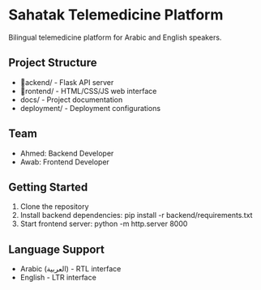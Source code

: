 ﻿# Sahatak Telemedicine Platform

Bilingual telemedicine platform for Arabic and English speakers.

## Project Structure

- ackend/ - Flask API server
- rontend/ - HTML/CSS/JS web interface
- docs/ - Project documentation
- deployment/ - Deployment configurations

## Team

- Ahmed: Backend Developer
- Awab: Frontend Developer

## Getting Started

1. Clone the repository
2. Install backend dependencies: pip install -r backend/requirements.txt
3. Start frontend server: python -m http.server 8000

## Language Support

- Arabic (العربية) - RTL interface
- English - LTR interface
